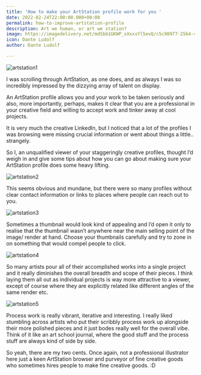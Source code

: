 ```yaml
---
title: 'How to make your ArtStation profile work for you '
date: 2022-02-24T22:00:00.000+00:00
permalink: how-to-improve-artstation-profile
description: Art we human, or art we station?
image: https://imagedelivery.net/mdSbb1GKWP_xXxxsYl5evQ/c5c98977-25b4-43e4-5c6d-8d7c04858200/optimised
icon: Dante Ludolf
author: Dante Ludolf

---
```

![artstation1](https://imagedelivery.net/mdSbb1GKWP_xXxxsYl5evQ/c5c98977-25b4-43e4-5c6d-8d7c04858200/optimised)

I was scrolling through ArtStation, as one does, and as always I was so incredibly impressed by the dizzying array of talent on display.

An ArtStation profile allows you and your work to be taken seriously and also, more importantly, perhaps, makes it clear that you are a professional in your creative field and willing to accept work and tinker away at cool projects.

It is very much the creative LinkedIn, but I noticed that a lot of the profiles I was browsing were missing crucial information or went about things a little.. strangely.

So I, an unqualified viewer of your staggeringly creative profiles, thought I’d weigh in and give some tips about how you can go about making sure your ArtStation profile does some heavy lifting.

![artstation2](https://imagedelivery.net/mdSbb1GKWP_xXxxsYl5evQ/1b80b2bf-005a-4986-b01f-48e135fcdc00/optimised)

This seems obvious and mundane, but there were so many profiles without clear contact information or links to places where people can reach out to you.

![artstation3](https://imagedelivery.net/mdSbb1GKWP_xXxxsYl5evQ/fa365b9b-d196-4f31-8322-121f6fdead00/optimised)

Sometimes a thumbnail would look kind of appealing and I’d open it only to realise that the thumbnail wasn’t anywhere near the main selling point of the image/ render at hand. Choose your thumbnails carefully and try to zone in on something that would compel people to click.

![artstation4](https://imagedelivery.net/mdSbb1GKWP_xXxxsYl5evQ/d052d3eb-56c3-4c70-0a9c-dfaca1b82d00/optimised)

So many artists pour all of their accomplished works into a single project and it really diminishes the overall breadth and scope of their pieces. I think laying them all out as individual projects is way more attractive to a viewer, except of course where they are explicitly related like different angles of the same render etc.

![artstation5](https://imagedelivery.net/mdSbb1GKWP_xXxxsYl5evQ/b616e18f-eb04-4605-aad5-c5b6abee6000/optimised)

Process work is really vibrant, iterative and interesting. I really liked stumbling across artists who put their scribbly process work up alongside their more polished pieces and it just bodes really well for the overall vibe. Think of it like an art school journal, where the good stuff and the process stuff are always kind of side by side.

So yeah, there are my two cents. Once again, not a professional illustrator here just a keen ArtStation browser and purveyor of fine creative goods who sometimes hires people to make fine creative goods. :D